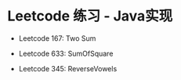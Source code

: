 # Leetcode 练习 - Java实现

- Leetcode 167: Two Sum

- Leetcode 633: SumOfSquare

- Leetcode 345: ReverseVowels